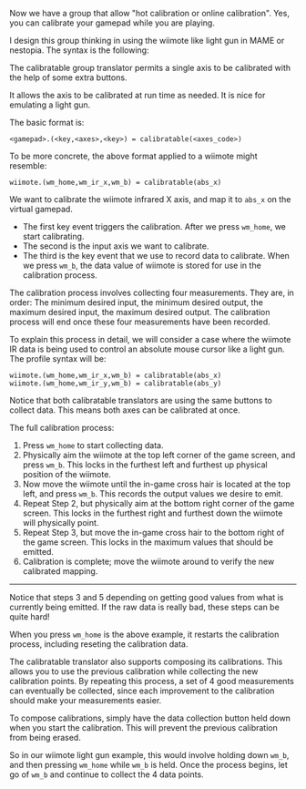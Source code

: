 
Now we have a group that allow "hot calibration or online calibration". Yes, you can calibrate your gamepad while you are playing.

I design this group thinking in using the wiimote like light gun in MAME or nestopia. The syntax is the following:

The calibratable group translator permits a single axis to be calibrated with the help of some extra buttons.

It allows the axis to be calibrated at run time as needed. It is nice for emulating a light gun.

The basic format is:

```
<gamepad>.(<key,<axes>,<key>) = calibratable(<axes_code>)
```

To be more concrete, the above format applied to a wiimote might resemble:

```
wiimote.(wm_home,wm_ir_x,wm_b) = calibratable(abs_x)
```

We want to calibrate the wiimote infrared X axis, and map it to `abs_x` on the virtual gamepad.
 - The first key event triggers the calibration. After we press `wm_home`, we start calibrating.
 - The second is the input axis we want to calibrate.
 - The third is the key event that we use to record data to calibrate. When we press `wm_b`, the data value of wiimote is stored for use in the calibration process.

The calibration process involves collecting four measurements. They are, in order: The minimum desired input, the minimum desired output, the maximum desired input, the maximum desired output. The calibration process will end once these four measurements have been recorded.

To explain this process in detail, we will consider a case where the wiimote IR data is being used to control an absolute mouse cursor like a light gun. The profile syntax will be:

```
wiimote.(wm_home,wm_ir_x,wm_b) = calibratable(abs_x)
wiimote.(wm_home,wm_ir_y,wm_b) = calibratable(abs_y)
```

Notice that both calibratable translators are using the same buttons to collect data. This means both axes can be calibrated at once.

The full calibration process:

 1. Press `wm_home` to start collecting data.
 2. Physically aim the wiimote at the top left corner of the game screen, and press `wm_b`. This locks in the furthest left and furthest up physical position of the wiimote.
 3. Now move the wiimote until the in-game cross hair is located at the top left, and press `wm_b`. This records the output values we desire to emit.
 4. Repeat Step 2, but physically aim at the bottom right corner of the game screen. This locks in the furthest right and furthest down the wiimote will physically point.
 5. Repeat Step 3, but move the in-game cross hair to the bottom right of the game screen. This locks in the maximum values that should be emitted. 
 6. Calibration is complete; move the wiimote around to verify the new calibrated mapping.

---

Notice that steps 3 and 5 depending on getting good values from what is currently being emitted. If the raw data is really bad, these steps can be quite hard!

When you press `wm_home` is the above example, it restarts the calibration process, including reseting the calibration data.

The calibratable translator also supports composing its calibrations. This allows you to use the previous calibration while collecting the new calibration points. By repeating this process, a set of 4 good measurements can eventually be collected, since each improvement to the calibration should make your measurements easier.

To compose calibrations, simply have the data collection button held down when you start the calibration. This will prevent the previous calibration from being erased.

So in our wiimote light gun example, this would involve holding down `wm_b`, and then pressing `wm_home` while `wm_b` is held. Once the process begins, let go of `wm_b` and continue to collect the 4 data points.
